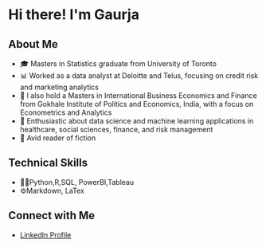 # Hi there! I'm Gaurja
## About Me
- 🎓 Masters in Statistics graduate from University of Toronto
- 📊 Worked as a data analyst at Deloitte and Telus, focusing on credit risk and marketing analytics
- 🔭 I also hold a Masters in International Business Economics and Finance from Gokhale Institute of Politics and Economics, India, with a focus on Econometrics and Analytics
- 🌱 Enthusiastic about data science and machine learning applications in healthcare, social sciences, finance, and risk management
- 📕 Avid reader of fiction

## Technical Skills
- 👩‍💻Python,R,SQL, PowerBI,Tableau
- ⚙️Markdown, LaTex

## Connect with Me
- [LinkedIn Profile](https://www.linkedin.com/in/gnewatia)
